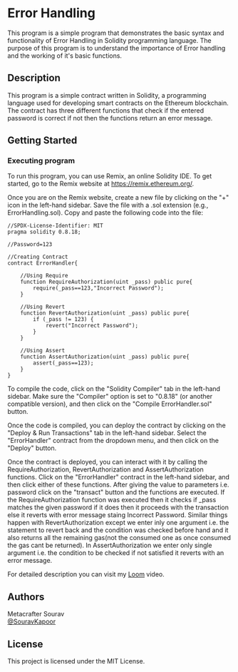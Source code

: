 # Error Handling

This program is a simple program that demonstrates the basic syntax and functionality of Error Handling in Solidity programming language. The purpose of this program is to understand the importance of Error handling and the working of it's basic functions. 

## Description

This program is a simple contract written in Solidity, a programming language used for developing smart contracts on the Ethereum blockchain. The contract has three different functions that check if the entered password is correct if not then the functions return an error message. 

## Getting Started

### Executing program

To run this program, you can use Remix, an online Solidity IDE. To get started, go to the Remix website at https://remix.ethereum.org/.

Once you are on the Remix website, create a new file by clicking on the "+" icon in the left-hand sidebar. Save the file with a .sol extension (e.g., ErrorHandling.sol). Copy and paste the following code into the file:

```solidity
//SPDX-License-Identifier: MIT
pragma solidity 0.8.18;

//Password=123

//Creating Contract
contract ErrorHandler{

    //Using Require
    function RequireAuthorization(uint _pass) public pure{
        require(_pass==123,"Incorrect Password");
    }

    //Using Revert
    function RevertAuthorization(uint _pass) public pure{
        if (_pass != 123) {
            revert("Incorrect Password");
        }
    }

    //Using Assert
    function AssertAuthorization(uint _pass) public pure{
        assert(_pass==123);
    }
}

```

To compile the code, click on the "Solidity Compiler" tab in the left-hand sidebar. Make sure the "Compiler" option is set to "0.8.18" (or another compatible version), and then click on the "Compile ErrorHandler.sol" button.

Once the code is compiled, you can deploy the contract by clicking on the "Deploy & Run Transactions" tab in the left-hand sidebar. Select the "ErrorHandler" contract from the dropdown menu, and then click on the "Deploy" button.

Once the contract is deployed, you can interact with it by calling the RequireAuthorization, RevertAuthorization and AssertAuthorization functions. Click on the "ErrorHandler" contract in the left-hand sidebar, and then click either of these functions. After giving the value to parameters i.e. password click on the "transact" button and the functions are executed. 
If the RequireAuthorization function was executed then it checks if _pass matches the given password if it does then it proceeds with the transaction else it reverts with error message staing Incorrect Password. 
Similar things happen with RevertAuthorization except we enter inly one argument i.e. the statement to revert back and the condition was checked before hand and it also returns all the remaining gas(not the consumed one as once consumed the gas cant be returned). 
In AssertAuthorization we enter only single argument i.e. the condition to be checked if not satisfied it reverts with an error message.

For detailed description you can visit my [Loom](https://www.loom.com/share/084491159bd84405b18e1a6f9e0bc91a?sid=0d67ad07-ac27-4f4a-8688-fadf6670ead3) video.
## Authors

Metacrafter Sourav  
[@SouravKapoor](mailto:kapoorsourav15@gmail.com)


## License

This project is licensed under the MIT License. 
